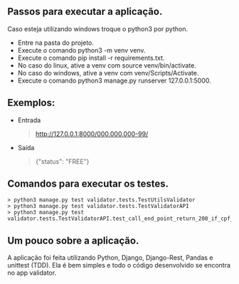 
## Passos para executar a aplicação.
Caso esteja utilizando windows troque o python3 por python.

- Entre na pasta do projeto.
- Execute o comando python3 -m venv venv.
- Execute o comando pip install -r requirements.txt.
- No caso do linux, ative a venv com source venv/bin/activate.
- No caso do windows, ative a venv com venv/Scripts/Activate.
- Execute o comando python3 manage.py runserver 127.0.0.1:5000.

## Exemplos:
- Entrada
	> http://127.0.0.1:8000/000.000.000-99/
- Saída	
	> {"status": "FREE"}
	
## Comandos para executar os testes.
	> python3 manage.py test validator.tests.TestUtilsValidator
	> python3 manage.py test validator.tests.TestValidatorAPI
	> python3 manage.py test validator.tests.TestValidatorAPI.test_call_end_point_return_200_if_cpf_exist_in_archive
	
## Um pouco sobre a aplicação.
A aplicação foi feita utilizando Python, Django, Django-Rest, Pandas e unittest (TDD).
Ela é bem simples e todo o código desenvolvido se encontra no app validator.